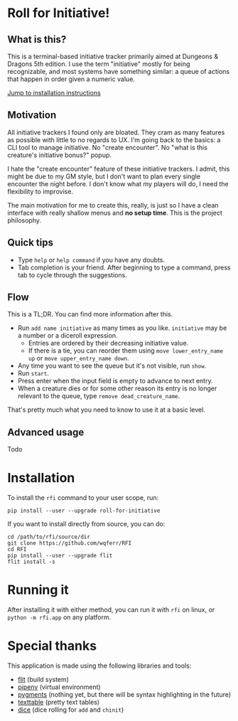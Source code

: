 # Roll for Initiative!

## What is this?
This is a terminal-based initiative tracker primarily aimed at Dungeons & Dragons 5th edition.
I use the term "initiative" mostly for being recognizable, and most systems have something similar: a queue of actions
that happen in order given a numeric value.

[Jump to installation instructions](#installation)

## Motivation
All initiative trackers I found only are bloated. They cram as many features as possible with little to no regards to UX.
I'm going back to the basics: a CLI tool to manage initiative. No "create encounter". No "what is this creature's initiative bonus?" popup.

I hate the "create encounter" feature of these initiative trackers. I admit, this might be due to my GM style,
but I don't want to plan every single encounter the night before. I don't know what my players will do, I need the
flexibility to improvise.

The main motivation for me to create this, really, is just so I have a clean interface with really shallow menus
and **no setup time**. This is the project philosophy.

## Quick tips
- Type `help` or `help command` if you have any doubts.
- Tab completion is your friend. After beginning to type a command, press tab to cycle through the suggestions.

## Flow
This is a TL;DR. You can find more information after this.
- Run `add name initiative` as many times as you like. `initiative` may be a number or a diceroll expression.
  - Entries are ordered by their decreasing initiative value.
  - If there is a tie, you can reorder them using `move lower_entry_name up` or `move upper_entry_name down`.
- Any time you want to see the queue but it's not visible, run `show`.
- Run `start`.
- Press enter when the input field is empty to advance to next entry.
- When a creature dies or for some other reason its entry is no longer relevant to the queue, type `remove dead_creature_name`.

That's pretty much what you need to know to use it at a basic level.

## Advanced usage
Todo

# Installation
To install the `rfi` command to your user scope, run:

```
pip install --user --upgrade roll-for-initiative
```

If you want to install directly from source, you can do:

```
cd /path/to/rfi/source/dir
git clone https://github.com/wqferr/RFI
cd RFI
pip install --user --upgrade flit
flit install -s
```

# Running it
After installing it with either method, you can run it with `rfi` on linux, or `python -m rfi.app` on any platform.

# Special thanks
This application is made using the following libraries and tools:
- [flit](https://github.com/takluyver/flit) (build system)
- [pipenv](https://github.com/pypa/pipenv) (virtual environment)
- [pygments](http://pygments.org/) (nothing yet, but there will be syntax highlighting in the future)
- [texttable](https://github.com/foutaise/texttable/) (pretty text tables)
- [dice](https://github.com/borntyping/python-dice) (dice rolling for `add` and `chinit`)
